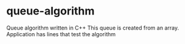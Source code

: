 # queue-algorithm
Queue algorithm written in C++
This queue is created from an array.
Application has lines that test the algorithm
